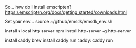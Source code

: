 So... how do I install emscripten?
https://emscripten.org/docs/getting_started/downloads.html

Set your env...
source ~/github/emsdk/emsdk_env.sh

install a local http server
npm install http-server -g
http-server

install caddy
brew install caddy
run caddy: caddy run